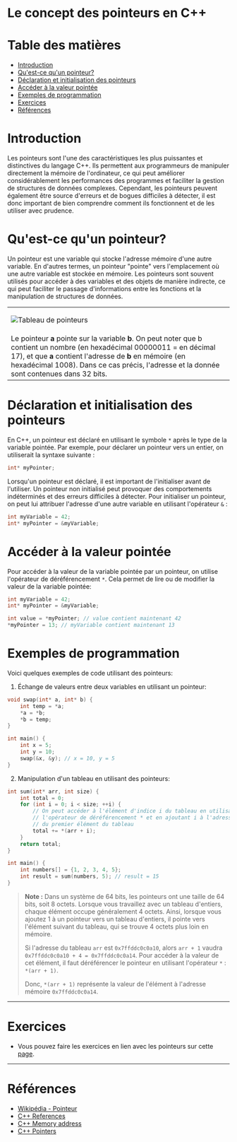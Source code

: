 # Le concept des pointeurs en C++ <!-- omit in toc -->

# Table des matières <!-- omit in toc -->
- [Introduction](#introduction)
- [Qu'est-ce qu'un pointeur?](#quest-ce-quun-pointeur)
- [Déclaration et initialisation des pointeurs](#déclaration-et-initialisation-des-pointeurs)
- [Accéder à la valeur pointée](#accéder-à-la-valeur-pointée)
- [Exemples de programmation](#exemples-de-programmation)
- [Exercices](#exercices)
- [Références](#références)


# Introduction
Les pointeurs sont l'une des caractéristiques les plus puissantes et distinctives du langage C++. Ils permettent aux programmeurs de manipuler directement la mémoire de l'ordinateur, ce qui peut améliorer considérablement les performances des programmes et faciliter la gestion de structures de données complexes. Cependant, les pointeurs peuvent également être source d'erreurs et de bogues difficiles à détecter, il est donc important de bien comprendre comment ils fonctionnent et de les utiliser avec prudence.

# Qu'est-ce qu'un pointeur?

Un pointeur est une variable qui stocke l'adresse mémoire d'une autre variable. En d'autres termes, un pointeur "pointe" vers l'emplacement où une autre variable est stockée en mémoire. Les pointeurs sont souvent utilisés pour accéder à des variables et des objets de manière indirecte, ce qui peut faciliter le passage d'informations entre les fonctions et la manipulation de structures de données.

<table width="300" align="center">
<tr>
<td>

![Tableau de pointeurs](https://upload.wikimedia.org/wikipedia/commons/8/8b/Pointers.png)

</td>
</tr>
<tr>
<td>Le pointeur <b>a</b> pointe sur la variable <b>b</b>. On peut noter que b contient un nombre (en hexadécimal 00000011 = en décimal 17), et que <b>a</b> contient l'adresse de <b>b</b> en mémoire (en hexadécimal 1008). Dans ce cas précis, l'adresse et la donnée sont contenues dans 32 bits. </td>
</tr>

</table>


# Déclaration et initialisation des pointeurs

En C++, un pointeur est déclaré en utilisant le symbole `*` après le type de la variable pointée. Par exemple, pour déclarer un pointeur vers un entier, on utiliserait la syntaxe suivante :

```cpp
int* myPointer;
```

Lorsqu'un pointeur est déclaré, il est important de l'initialiser avant de l'utiliser. Un pointeur non initialisé peut provoquer des comportements indéterminés et des erreurs difficiles à détecter. Pour initialiser un pointeur, on peut lui attribuer l'adresse d'une autre variable en utilisant l'opérateur `&` :


```cpp
int myVariable = 42;
int* myPointer = &myVariable;
```

# Accéder à la valeur pointée

Pour accéder à la valeur de la variable pointée par un pointeur, on utilise l'opérateur de déréférencement `*`. Cela permet de lire ou de modifier la valeur de la variable pointée:

```cpp
int myVariable = 42;
int* myPointer = &myVariable;

int value = *myPointer; // value contient maintenant 42
*myPointer = 13; // myVariable contient maintenant 13
```

# Exemples de programmation

Voici quelques exemples de code utilisant des pointeurs:

1. Échange de valeurs entre deux variables en utilisant un pointeur:

```cpp
void swap(int* a, int* b) {
    int temp = *a;
    *a = *b;
    *b = temp;
}

int main() {
    int x = 5;
    int y = 10;
    swap(&x, &y); // x = 10, y = 5
}
```

2. Manipulation d'un tableau en utilisant des pointeurs:

```cpp
int sum(int* arr, int size) {
    int total = 0;
    for (int i = 0; i < size; ++i) {
        // On peut accéder à l'élément d'indice i du tableau en utilisant
        // l'opérateur de déréférencement * et en ajoutant i à l'adresse
        // du premier élément du tableau
        total += *(arr + i);
    }
    return total;
}

int main() {
    int numbers[] = {1, 2, 3, 4, 5};
    int result = sum(numbers, 5); // result = 15
}
```	

> **Note :** Dans un système de 64 bits, les pointeurs ont une taille de 64 bits, soit 8 octets. Lorsque vous travaillez avec un tableau d'entiers, chaque élément occupe généralement 4 octets. Ainsi, lorsque vous ajoutez 1 à un pointeur vers un tableau d'entiers, il pointe vers l'élément suivant du tableau, qui se trouve 4 octets plus loin en mémoire.
> 
> Si l'adresse du tableau `arr` est `0x7ffddc0c0a10`, alors `arr + 1` vaudra `0x7ffddc0c0a10 + 4 = 0x7ffddc0c0a14`. Pour accéder à la valeur de cet élément, il faut déréférencer le pointeur en utilisant l'opérateur `*` : `*(arr + 1)`.
> 
> Donc, `*(arr + 1)` représente la valeur de l'élément à l'adresse mémoire `0x7ffddc0c0a14`.

---

# Exercices
- Vous pouvez faire les exercices en lien avec les pointeurs sur cette [page](../exercices/pointeurs.md).


---

# Références

- [Wikipédia - Pointeur](https://fr.wikipedia.org/wiki/Pointeur_(programmation)#C_et_C++)
- [C++ References](https://www.w3schools.com/cpp/cpp_references.asp)
- [C++ Memory address](https://www.w3schools.com/cpp/cpp_references_memory.asp)
- [C++ Pointers](https://www.w3schools.com/cpp/cpp_pointers.asp)